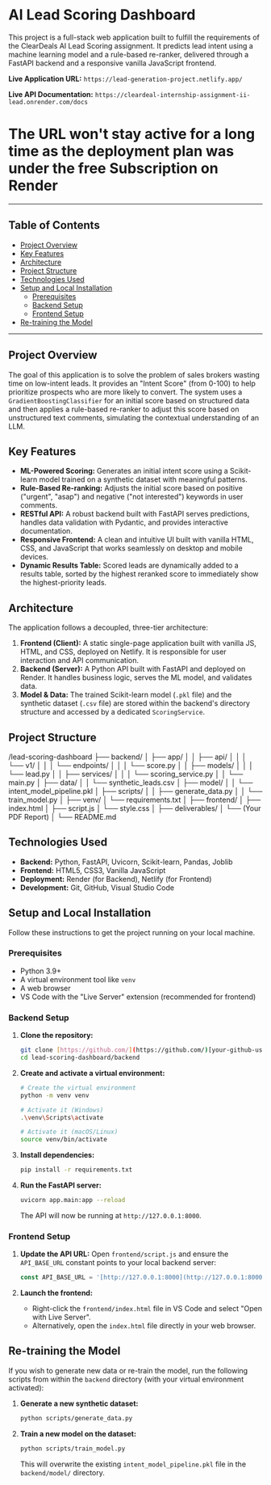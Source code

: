 # AI Lead Scoring Dashboard

This project is a full-stack web application built to fulfill the requirements of the ClearDeals AI Lead Scoring assignment. It predicts lead intent using a machine learning model and a rule-based re-ranker, delivered through a FastAPI backend and a responsive vanilla JavaScript frontend.

**Live Application URL:** `https://lead-generation-project.netlify.app/`

**Live API Documentation:** `https://cleardeal-internship-assignment-ii-lead.onrender.com/docs`

# **The URL won't stay active for a long time as the deployment plan was under the free Subscription on Render**

---

## Table of Contents

- [Project Overview](#project-overview)
- [Key Features](#key-features)
- [Architecture](#architecture)
- [Project Structure](#project-structure)
- [Technologies Used](#technologies-used)
- [Setup and Local Installation](#setup-and-local-installation)
  - [Prerequisites](#prerequisites)
  - [Backend Setup](#backend-setup)
  - [Frontend Setup](#frontend-setup)
- [Re-training the Model](#re-training-the-model)

---

## Project Overview

The goal of this application is to solve the problem of sales brokers wasting time on low-intent leads. It provides an "Intent Score" (from 0-100) to help prioritize prospects who are more likely to convert. The system uses a `GradientBoostingClassifier` for an initial score based on structured data and then applies a rule-based re-ranker to adjust this score based on unstructured text comments, simulating the contextual understanding of an LLM.

## Key Features

-   **ML-Powered Scoring:** Generates an initial intent score using a Scikit-learn model trained on a synthetic dataset with meaningful patterns.
-   **Rule-Based Re-ranking:** Adjusts the initial score based on positive ("urgent", "asap") and negative ("not interested") keywords in user comments.
-   **RESTful API:** A robust backend built with FastAPI serves predictions, handles data validation with Pydantic, and provides interactive documentation.
-   **Responsive Frontend:** A clean and intuitive UI built with vanilla HTML, CSS, and JavaScript that works seamlessly on desktop and mobile devices.
-   **Dynamic Results Table:** Scored leads are dynamically added to a results table, sorted by the highest reranked score to immediately show the highest-priority leads.

## Architecture

The application follows a decoupled, three-tier architecture:

1.  **Frontend (Client):** A static single-page application built with vanilla JS, HTML, and CSS, deployed on Netlify. It is responsible for user interaction and API communication.
2.  **Backend (Server):** A Python API built with FastAPI and deployed on Render. It handles business logic, serves the ML model, and validates data.
3.  **Model & Data:** The trained Scikit-learn model (`.pkl` file) and the synthetic dataset (`.csv` file) are stored within the backend's directory structure and accessed by a dedicated `ScoringService`.

## Project Structure

/lead-scoring-dashboard
├── backend/
│   ├── app/
│   │   ├── api/
│   │   │   └── v1/
│   │   │       └── endpoints/
│   │   │           └── score.py
│   │   ├── models/
│   │   │   └── lead.py
│   │   ├── services/
│   │   │   └── scoring_service.py
│   │   └── main.py
│   ├── data/
│   │   └── synthetic_leads.csv
│   ├── model/
│   │   └── intent_model_pipeline.pkl
│   ├── scripts/
│   │   ├── generate_data.py
│   │   └── train_model.py
│   ├── venv/
│   └── requirements.txt
│
├── frontend/
│   ├── index.html
│   ├── script.js
│   └── style.css
│
├── deliverables/
│   └── (Your PDF Report)
│
└── README.md

## Technologies Used

-   **Backend:** Python, FastAPI, Uvicorn, Scikit-learn, Pandas, Joblib
-   **Frontend:** HTML5, CSS3, Vanilla JavaScript
-   **Deployment:** Render (for Backend), Netlify (for Frontend)
-   **Development:** Git, GitHub, Visual Studio Code

## Setup and Local Installation

Follow these instructions to get the project running on your local machine.

### Prerequisites

-   Python 3.9+
-   A virtual environment tool like `venv`
-   A web browser
-   VS Code with the "Live Server" extension (recommended for frontend)

### Backend Setup

1.  **Clone the repository:**
    ```bash
    git clone [https://github.com/](https://github.com/)[your-github-username]/lead-scoring-dashboard.git
    cd lead-scoring-dashboard/backend
    ```

2.  **Create and activate a virtual environment:**
    ```bash
    # Create the virtual environment
    python -m venv venv

    # Activate it (Windows)
    .\venv\Scripts\activate

    # Activate it (macOS/Linux)
    source venv/bin/activate
    ```

3.  **Install dependencies:**
    ```bash
    pip install -r requirements.txt
    ```

4.  **Run the FastAPI server:**
    ```bash
    uvicorn app.main:app --reload
    ```
    The API will now be running at `http://127.0.0.1:8000`.

### Frontend Setup

1.  **Update the API URL:** Open `frontend/script.js` and ensure the `API_BASE_URL` constant points to your local backend server:
    ```javascript
    const API_BASE_URL = '[http://127.0.0.1:8000](http://127.0.0.1:8000)';
    ```

2.  **Launch the frontend:**
    -   Right-click the `frontend/index.html` file in VS Code and select "Open with Live Server".
    -   Alternatively, open the `index.html` file directly in your web browser.

## Re-training the Model

If you wish to generate new data or re-train the model, run the following scripts from within the `backend` directory (with your virtual environment activated):

1.  **Generate a new synthetic dataset:**
    ```bash
    python scripts/generate_data.py
    ```

2.  **Train a new model on the dataset:**
    ```bash
    python scripts/train_model.py
    ```
    This will overwrite the existing `intent_model_pipeline.pkl` file in the `backend/model/` directory.
